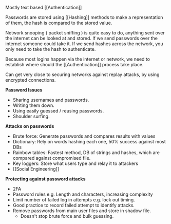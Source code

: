 Mostly text based [[Authentication]]

Passwords are stored using [[Hashing]] methods to make a representation of them, the hash is compared to the stored value.

Network snooping ( packet sniffing ) is quite easy to do, anything sent over the internet can be looked at and stored. If we send passwords over the internet someone could take it. If we send hashes across the network, you only need to take the hash to authenticate.

Because most logins happen via the internet or network, we need to establish where should the [[Authentication]] process take place.

Can get very close to securing networks against replay attacks, by using encrypted connections.

**Password Issues** 
- Sharing usernames and passwords. 
- Writing them down. 
- Using easily guessed / reusing passwords. 
- Shoulder surfing. 

**Attacks on passwords**
- Brute force: Generate passwords and compares results with values
- Dictionary: Rely on words hashing each one, 50% success against most DBs
- Rainbow tables: Fastest method, DB of strings and hashes, which are compared against compromised file. 
- Key loggers: Store what users type and relay it to attackers
- [[Social Engineering]]


**Protecting against password attacks**
- 2FA
- Password rules e.g. Length and characters, increasing complexity
- Limit number of failed log in attempts e.g. lock out timing. 
- Good practice to record failed attempt to identify attacks. 
- Remove passwords from main user files and store in shadow file. 
	- Doesn't stop brute force and bulk guessing. 